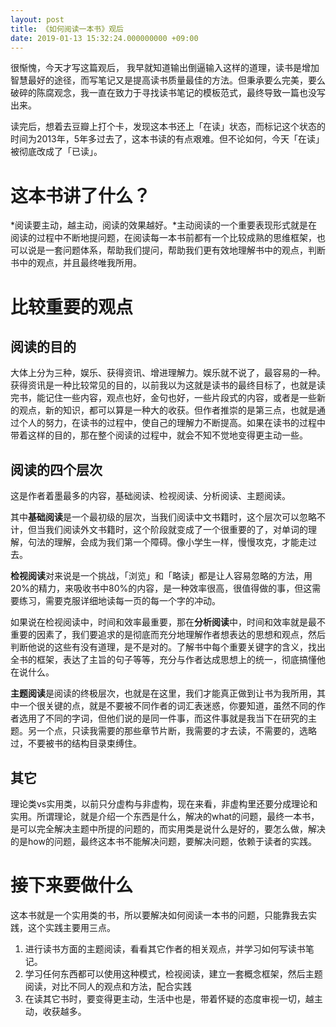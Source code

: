 ```yaml
---
layout: post
title: 《如何阅读一本书》观后
date: 2019-01-13 15:32:24.000000000 +09:00
---
```



很惭愧，今天才写这篇观后， 我早就知道输出倒逼输入这样的道理，读书是增加智慧最好的途径，而写笔记又是提高读书质量最佳的方法。但秉承要么完美，要么破碎的陈腐观念，我一直在致力于寻找读书笔记的模板范式，最终导致一篇也没写出来。

读完后，想着去豆瓣上打个卡，发现这本书还上「在读」状态，而标记这个状态的时间为2013年，5年多过去了，这本书读的有点艰难。但不论如何，今天「在读」被彻底改成了「已读」。

# 这本书讲了什么？

*阅读要主动，越主动，阅读的效果越好。*主动阅读的一个重要表现形式就是在阅读的过程中不断地提问题，在阅读每一本书前都有一个比较成熟的思维框架，也可以说是一套问题体系，帮助我们提问，帮助我们更有效地理解书中的观点，判断书中的观点，并且最终唯我所用。

# 比较重要的观点

## 阅读的目的

大体上分为三种，娱乐、获得资讯、增进理解力。娱乐就不说了，最容易的一种。获得资讯是一种比较常见的目的，以前我以为这就是读书的最终目标了，也就是读完书，能记住一些内容，观点也好，金句也好，一些片段式的内容，或者是一些新的观点，新的知识，都可以算是一种大的收获。但作者推崇的是第三点，也就是通过个人的努力，在读书的过程中，使自己的理解力不断提高。如果在读书的过程中带着这样的目的，那在整个阅读的过程中，就会不知不觉地变得更主动一些。



## 阅读的四个层次

这是作者着墨最多的内容，基础阅读、检视阅读、分析阅读、主题阅读。

其中**基础阅读**是一个最初级的层次，当我们阅读中文书籍时，这个层次可以忽略不计，但当我们阅读外文书籍时，这个阶段就变成了一个很重要的了，对单词的理解，句法的理解，会成为我们第一个障碍。像小学生一样，慢慢攻克，才能走过去。

**检视阅读**对来说是一个挑战，「浏览」和「略读」都是让人容易忽略的方法，用20%的精力，来吸收书中80%的内容，是一种效率很高，很值得做的事，但这需要练习，需要克服详细地读每一页的每一个字的冲动。

如果说在检视阅读中，时间和效率最重要，那在**分析阅读**中，时间和效率就是最不重要的因素了，我们要追求的是彻底而充分地理解作者想表达的思想和观点，然后判断他说的这些有没有道理，是不是对的。了解书中每个重要关键字的含义，找出全书的框架，表达了主旨的句子等等，充分与作者达成思想上的统一，彻底搞懂他在说什么。

**主题阅读**是阅读的终极层次，也就是在这里，我们才能真正做到让书为我所用，其中一个很关键的点，就是不要被不同作者的词汇表迷惑，你要知道，虽然不同的作者选用了不同的字词，但他们说的是同一件事，而这件事就是我当下在研究的主题。另一个点，只读我需要的那些章节片断，我需要的才去读，不需要的，选略过，不要被书的结构目录束缚住。

## 其它

理论类vs实用类，以前只分虚构与非虚构，现在来看，非虚构里还要分成理论和实用。所谓理论，就是介绍一个东西是什么，解决的what的问题，最终一本书，是可以完全解决主题中所提的问题的，而实用类是说什么是好的，要怎么做，解决的是how的问题，最终这本书不能解决问题，要解决问题，依赖于读者的实践。

# 接下来要做什么

这本书就是一个实用类的书，所以要解决如何阅读一本书的问题，只能靠我去实践，这个实践主要用三点。

1. 进行读书方面的主题阅读，看看其它作者的相关观点，并学习如何写读书笔记。
2. 学习任何东西都可以使用这种模式，检视阅读，建立一套概念框架，然后主题阅读，对比不同人的观点和方法，配合实践
3. 在读其它书时，要变得更主动，生活中也是，带着怀疑的态度审视一切，越主动，收获越多。
   